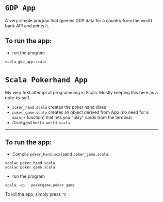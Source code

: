 # `GDP App`

A very simple progran that queries GDP data for a country from the world bank API and prints it.

## To run the app:
* run the program
```
scala gdp_app.scala
```

# `Scala Pokerhand App`

My very first attempt at programming in Scala. Mostly keeping this here as a note-to-self.

- `poker_hand.scala` creates the poker hand class
- `poker_game.scala` creates an object derived from App (no need for a `main()` function) that lets you "play" cards from the terminal.
- Disregard `hello_world.scala`
----

## To run the app:
* Compile `poker_hand.scala`and `poker_game.scala`:
```
scalac poker_hand.scala
scalac poker_game.scala
```
* run the program
```
scala -cp . pokergame.poker_game
```

To kill the app, simply press `^C`
